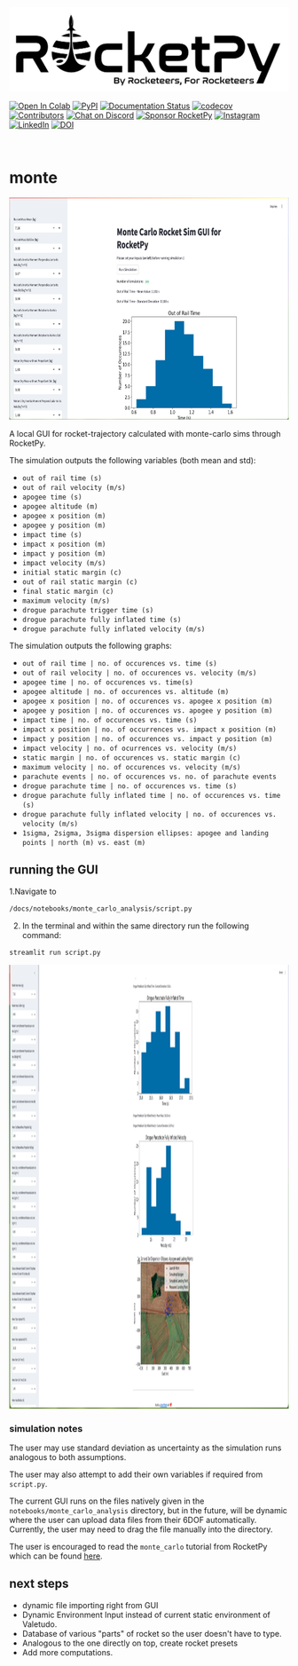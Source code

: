 <picture>
  <source media="(prefers-color-scheme: dark)" srcset="https://raw.githubusercontent.com/RocketPy-Team/RocketPy/master/docs/static/RocketPy_Logo_white.png">
  <source media="(prefers-color-scheme: light)" srcset="https://raw.githubusercontent.com/RocketPy-Team/RocketPy/master/docs/static/RocketPy_Logo_black.png">
  <img alt="RocketPy Logo" src="https://raw.githubusercontent.com/RocketPy-Team/RocketPy/master/docs/static/RocketPy_Logo_black.png">
</picture>

<br>

[![Open In Colab](https://colab.research.google.com/assets/colab-badge.svg)](https://colab.research.google.com/github/RocketPy-Team/rocketpy/blob/master/docs/notebooks/getting_started_colab.ipynb)
[![PyPI](https://img.shields.io/pypi/v/rocketpy?color=g)](https://pypi.org/project/rocketpy/)
[![Documentation Status](https://readthedocs.org/projects/rocketpyalpha/badge/?version=latest)](https://docs.rocketpy.org/en/latest/?badge=latest)
[![codecov](https://codecov.io/gh/RocketPy-Team/RocketPy/graph/badge.svg?token=Ecc3bsHFeP)](https://codecov.io/gh/RocketPy-Team/RocketPy)
[![Contributors](https://img.shields.io/github/contributors/RocketPy-Team/rocketpy)](https://github.com/RocketPy-Team/RocketPy/graphs/contributors)
[![Chat on Discord](https://img.shields.io/discord/765037887016140840?logo=discord)](https://discord.gg/b6xYnNh)
[![Sponsor RocketPy](https://img.shields.io/static/v1?label=Sponsor&message=%E2%9D%A4&logo=GitHub&color=%23fe8e86)](https://github.com/sponsors/RocketPy-Team)
[![Instagram](https://img.shields.io/badge/Instagram-E4405F?style=flat&logo=instagram&logoColor=white)](https://www.instagram.com/rocketpyteam)
[![LinkedIn](https://img.shields.io/badge/LinkedIn-0077B5?style=flat&logo=linkedin&logoColor=white)](https://www.linkedin.com/company/rocketpy)
[![DOI](https://img.shields.io/badge/DOI-10.1061%2F%28ASCE%29AS.1943--5525.0001331-blue.svg)](http://dx.doi.org/10.1061/%28ASCE%29AS.1943-5525.0001331)

<br>

# monte 

<div align="center">
  <img src="./image1.png" width="600" height="400" />
</div>

A local GUI for rocket-trajectory calculated with monte-carlo sims through RocketPy.

The simulation outputs the following variables (both mean and std):
- `out of rail time (s)` 
- `out of rail velocity (m/s)`
- `apogee time (s)`
- `apogee altitude (m)`
- `apogee x position (m)`
- `apogee y position (m)`
- `impact time (s)`
- `impact x position (m)`
- `impact y position (m)`
- `impact velocity (m/s)`
- `initial static margin (c)`
- `out of rail static margin (c)`
- `final static margin (c)`
- `maximum velocity (m/s)`
- `drogue parachute trigger time (s)`
- `drogue parachute fully inflated time (s)`
- `drogue parachute fully inflated velocity (m/s)`

The simulation outputs the following graphs:
- `out of rail time | no. of occurences vs. time (s)`
- `out of rail velocity | no. of occurences vs. velocity (m/s)`
- `apogee time | no. of occurences vs. time(s)`
- `apogee altitude | no. of occurences vs. altitude (m)`
- `apogee x position | no. of occurences vs. apogee x position (m)`
- `apogee y position | no. of occurences vs. apogee y position (m)`
- `impact time | no. of occurences vs. time (s)`
- `impact x position | no. of occurrences vs. impact x position (m)`
- `impact y position | no. of occurences vs. impact y position (m)`
- `impact velocity | no. of ocurrences vs. velocity (m/s)`
- `static margin | no. of occurences vs. static margin (c)`
- `maximum velocity | no. of occurences vs. velocity (m/s)`
- `parachute events | no. of occurences vs. no. of parachute events`
- `drogue parachute time | no. of occurences vs. time (s)`
- `drogue parachute fully inflated time | no. of occurences vs. time (s)`
- `drogue parachute fully inflated velocity | no. of occurences vs. velocity (m/s)`
- `1sigma, 2sigma, 3sigma dispersion ellipses: apogee and landing points | north (m) vs. east (m)`

## running the GUI

1.Navigate to
```sh
/docs/notebooks/monte_carlo_analysis/script.py
```

2. In the terminal and within the same directory run the following command:
```sh
streamlit run script.py
```

<div align="center">
  <img src="./image2.png" width="1000" height="800" />
</div>

### simulation notes
The user may use standard deviation as uncertainty as the simulation runs analogous to both assumptions.

The user may also attempt to add their own variables if required from `script.py`.


The current GUI runs on the files natively given in the `notebooks/monte_carlo_analysis` directory, but in the future, will be dynamic where the user can upload data files from their 6DOF automatically. Currently, the user may need to drag the file manually into the directory.

The user is encouraged to read the `monte_carlo` tutorial from RocketPy which can be found [here](https://github.com/RocketPy-Team/RocketPy/blob/master/docs/notebooks/monte_carlo_analysis/monte_carlo_analysis.ipynb).

## next steps
- dynamic file importing right from GUI
- Dynamic Environment Input instead of current static environment of Valetudo.
- Database of various "parts" of rocket so the user doesn't have to type.
- Analogous to the one directly on top, create rocket presets
- Add more computations.









